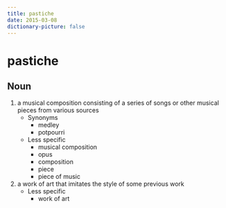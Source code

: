 ```yaml
---
title: pastiche
date: 2015-03-08
dictionary-picture: false
---
```


# pastiche


## Noun

1. a musical composition consisting of a series of songs or other musical pieces from various sources
	- Synonyms
		- medley
		- potpourri
	- Less specific
		- musical composition
		- opus
		- composition
		- piece
		- piece of music
2. a work of art that imitates the style of some previous work
	- Less specific
		- work of art
